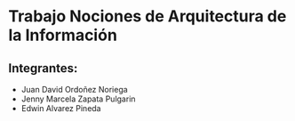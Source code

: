# Trabajo Nociones de Arquitectura de la Información
## Integrantes:
* Juan David Ordoñez Noriega
* Jenny Marcela Zapata Pulgarin
* Edwin Alvarez Pineda
